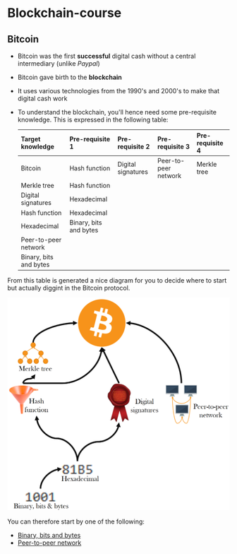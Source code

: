 # Blockchain-course

## Bitcoin
- Bitcoin was the first **successful** digital cash without a central intermediary (unlike *Paypal*)
- Bitcoin gave birth to the **blockchain**
- It uses various technologies from the 1990's and 2000's to make that digital cash work
- To understand the blockchain, you'll hence need some pre-requisite knowledge. This is expressed in the following table:

   | Target knowledge       | Pre-requisite 1        | Pre-requisite 2    | Pre-requisite 3      | Pre-requisite 4 |
   | ---------------------- | ---------------------- | ------------------ | -------------------- | --------------- |
   | Bitcoin                | Hash function          | Digital signatures | Peer-to-peer network | Merkle tree     |
   | Merkle tree            | Hash function          |
   | Digital signatures     | Hexadecimal            |
   | Hash function          | Hexadecimal            |
   | Hexadecimal            | Binary, bits and bytes |
   | Peer-to-peer network   |
   | Binary, bits and bytes |

From this table is generated a nice diagram for you to decide where to start but actually diggint in the Bitcoin protocol.

![Knowledge prerequisites dependencies](images/dependencies.png)

You can therefore start by one of the following:
- [Binary, bits and bytes](BinaryBitsBytes)
- [Peer-to-peer network](PeerToPeerNetwork)